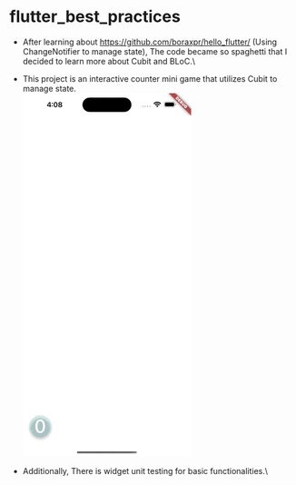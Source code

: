 # flutter_best_practices

- After learning about https://github.com/boraxpr/hello_flutter/ (Using ChangeNotifier to manage state), The code became so spaghetti that I decided to learn more about Cubit and BLoC.\
- This project is an interactive counter mini game that utilizes Cubit to manage state.\
!['Demo GIF'](screenshot/demo.gif)

- Additionally, There is widget unit testing for basic functionalities.\
